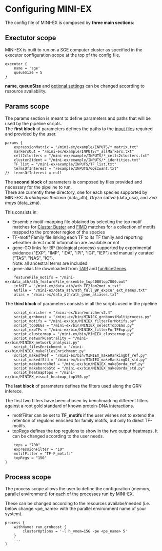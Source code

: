 # Configuring MINI-EX

The config file of MINI-EX is composed by **three main sections**:

## **Exectutor scope**
MINI-EX is built to run on a SGE computer cluster as specified in the executor configuration scope at the top of the config file.

```
executor {
    name = 'sge'
    queueSize = 5
}
```

**name**, **queueSize** and [optional settings](https://www.nextflow.io/docs/latest/config.html) can be changed according to resource availability. 

## **Params scope**
The params section is meant to define parameters and paths that will be used by the pipeline scripts.  
The **first block** of parameters defines the paths to the [input files](docs/data_preparation.md) required and provided by the user.

```
params {
	expressionMatrix = "/mini-ex/example/INPUTS/*_matrix.txt"
	markersOut = "/mini-ex/example/INPUTS/*_allMarkers.txt"
	cell2clusters = "/mini-ex/example/INPUTS/*_cells2clusters.txt"
	cluster2ident = "/mini-ex/example/INPUTS/*_identities.txt"
	TF_list = "/mini-ex/example/INPUTS/TF_list.txt"
	termsOfInterest = "/example/INPUTS/GOsIwant.txt"
//	termsOfInterest = null
```

The **second block** of parameters is composed by files provided and necessary for the pipeline to run.  
There are currently three directory, one for each species supported by MINI-EX: *Arabidopsis thaliana* (data_ath), *Oryza sativa* (data_osa), and *Zea mays* (data_zma).

This consists in:
* Ensemble motif-mapping file obtained by selecting the top motif matches for [Cluster Buster](https://github.com/weng-lab/cluster-buster) and [FIMO](https://meme-suite.org/meme/doc/fimo.html) matches for a collection of motifs mapped to the promoter region of the species   
* TF-motif Family file linking each TF to its TF family and reporting wheather direct motif information are available or not
* gene-GO links for BP (biological process) supported by experimental evidence ("EXP", "IMP", "IDA", "IPI", "IGI", "IEP") and manually curated ("TAS", "NAS", "IC").  
Note: all ancestral terms are included
* gene-alias file downloaded from [TAIR](https://www.arabidopsis.org/download/index-auto.jsp?dir=%2Fdownload_files%2FPublic_Data_Releases%2FTAIR_Data_20140331) and [funRiceGenes](https://funricegenes.github.io/)

```	
	featureFile_motifs = "/mini-ex/data_ath/ath_featureFile_ensemble_top4000top7000.out"
	infoTF = "/mini-ex/data_ath/ath_TF2fam2mot_n.txt"
	GOfile = "/mini-ex/data_ath/ath_full_BP_expcur_ext_names.txt"
	alias = "/mini-ex/data_ath/ath_gene_aliases.txt"
```
The **third block** of parameters consists in all the scripts used in the pipeline  
 
```	
	script_enricher = "/mini-ex/bin/enricherv2.4"
	script_grnboost = "/mini-ex/bin/MINIEX_grnboostMultiprocess.py"
	script_motifs = "/mini-ex/bin/MINIEX_filterForMotifs.py"
	script_topDEGs = "/mini-ex/bin/MINIEX_selectTopDEGs.py"
	script_expTFs = "/mini-ex/bin/MINIEX_filterForTFExp.py"
	script_clustermap = "/mini-ex/bin/MINIEX_clustermap.py"
	script_networkCentrality = "/mini-ex/bin/MINIEX_network_analysis.py"
	script_filesEnrichment = "/mini-ex/bin/MINIEX_makeFilesEnrichment.py"	
	script_makedfRef = "/mini-ex/bin/MINIEX_makeRankingDf_ref.py"
	script_makedfStd = "/mini-ex/bin/MINIEX_makeRankingDf_std.py"
	script_makebordaRef = "/mini-ex/bin/MINIEX_makeBorda_ref.py"
	script_makebordaStd = "/mini-ex/bin/MINIEX_makeBorda_std.py"
	script_heatmapTops = "/mini-ex/bin/MINIEX_visual_heatmap_top150.py"
```

The **last block** of parameters defines the filters used along the GRN inferece.  
  
The first two filters have been chosen by benchmarking different filters against a root gold standard of known protein-DNA interactions.  
  
* motifFilter can be set to **TF_motifs** if the user wishes not to extend the retention of regulons enriched for family motifs, but only to direct TF-motifs.  
* topRegs defines the top regulons to show in the two output heatmaps. It can be changed according to the user needs.

```	
	tops = "700"
	expressionFilter = "10"
	motifFilter = "TF-F_motifs"	
	topRegs = "150"
}
```

## **Process scope**
The process scope allows the user to define the configuration (memory, parallel environment) for each of the processes run by MINI-EX.  
  
These can be changed according to the resources availabe/needed (i.e. below change <pe_name> with the parallel environment name of your system). 
   
```	
process {
    withName: run_grnboost {
        clusterOptions = '-l h_vmem=15G -pe <pe_name> 5'
    }
	...
}
```